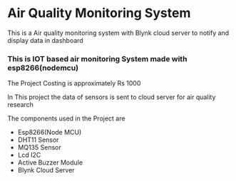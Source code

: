 # Air Quality Monitoring System
This is a Air quality monitoring system with Blynk cloud server to notify and display data in dashboard
<h3> This is IOT based air monitoring System made with esp8266(nodemcu)</h3>
<p>The Project Costing is approximately Rs 1000</p>
<p>In This project the data of sensors is sent to cloud server for air quality research </p>
<p>The components used in the Project are</p>
<ul>
    <li> Esp8266(Node MCU)</li>
    <li> DHT11 Sensor</li>
    <li> MQ135 Sensor</li>
    <li> Lcd I2C</li>
    <li>Active Buzzer Module</li>
    <li>Blynk Cloud Server</li>

</ul>

